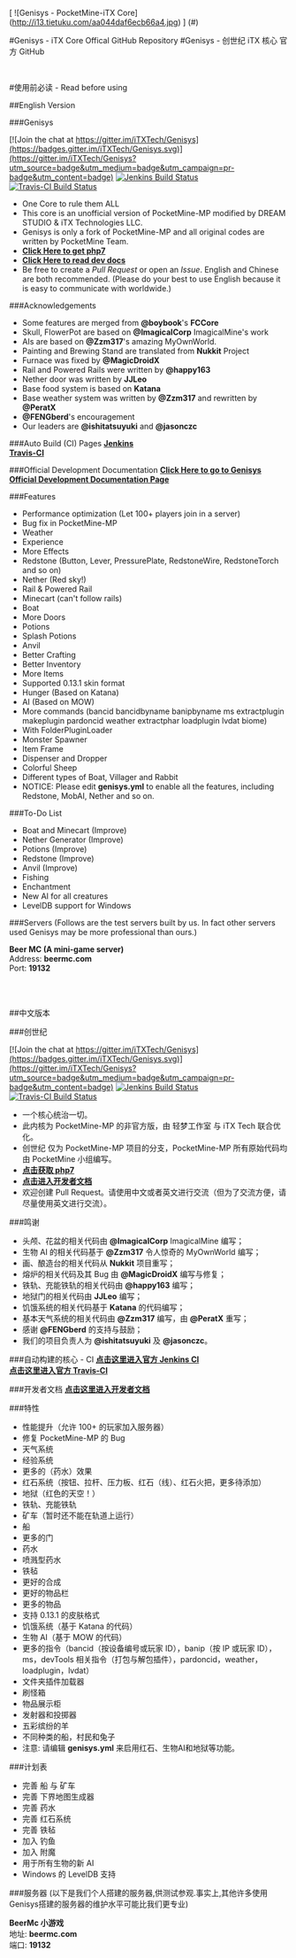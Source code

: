 [
![Genisys - PocketMine-iTX Core]
(http://i13.tietuku.com/aa044daf6ecb66a4.jpg)
]
(#)

#Genisys - iTX Core Offical GitHub Repository
#Genisys - 创世纪 iTX 核心 官方 GitHub

<br>

#使用前必读 - Read before using

##English Version

###Genisys

[![Join the chat at https://gitter.im/iTXTech/Genisys](https://badges.gitter.im/iTXTech/Genisys.svg)](https://gitter.im/iTXTech/Genisys?utm_source=badge&utm_medium=badge&utm_campaign=pr-badge&utm_content=badge)
[![Jenkins Build Status](http://jenkins.mcper.cn/buildStatus/icon?job=Genisys-master)](http://jenkins.mcper.cn/job/Genisys-master/)
[![Travis-CI Build Status](https://travis-ci.org/iTXTech/Genisys.svg?branch=master)](https://travis-ci.org/iTXTech/Genisys)
* One Core to rule them ALL
* This core is an unofficial version of PocketMine-MP modified by DREAM STUDIO & iTX Technologies LLC.
* Genisys is only a fork of PocketMine-MP and all original codes are written by PocketMine Team.
* [**Click Here to get php7**](https://github.com/iTXTech/PHP-Genisys/)
* [**Click Here to read dev docs**](http://docs.mcper.cn/en-US/)
* Be free to create a _Pull Request_ or open an _Issue_. English and Chinese are both recommended. (Please do your best to use English because it is easy to communicate with worldwide.)

###Acknowledgements
* Some features are merged from **@boybook**'s **FCCore**
* Skull, FlowerPot are based on **@ImagicalCorp** ImagicalMine's work
* AIs are based on **@Zzm317**'s amazing MyOwnWorld.
* Painting and Brewing Stand are translated from **Nukkit** Project
* Furnace was fixed by **@MagicDroidX**
* Rail and Powered Rails were written by **@happy163**
* Nether door was written by **JJLeo**
* Base food system is based on **Katana**
* Base weather system was written by **@Zzm317** and rewritten by **@PeratX**
* **@FENGberd**'s encouragement
* Our leaders are **@ishitatsuyuki** and **@jasonczc**

###Auto Build (CI) Pages
[**Jenkins**](http://jenkins.mcper.cn/job/Genisys-master/)
<br>
[**Travis-CI**](https://travis-ci.org/iTXTech/Genisys)

###Official Development Documentation
[**Click Here to go to Genisys Official Development Documentation Page**](http://mcper.cn/Genisys-Docs/)

###Features
* Performance optimization (Let 100+ players join in a server)
* Bug fix in PocketMine-MP
* Weather
* Experience
* More Effects
* Redstone (Button, Lever, PressurePlate, RedstoneWire, RedstoneTorch and so on)
* Nether (Red sky!)
* Rail & Powered Rail
* Minecart (can't follow rails)
* Boat
* More Doors
* Potions
* Splash Potions
* Anvil
* Better Crafting
* Better Inventory
* More Items
* Supported 0.13.1 skin format
* Hunger (Based on Katana)
* AI (Based on MOW)
* More commands (bancid bancidbyname banipbyname ms extractplugin makeplugin
  pardoncid weather extractphar loadplugin lvdat biome)
* With FolderPluginLoader
* Monster Spawner
* Item Frame
* Dispenser and Dropper
* Colorful Sheep
* Different types of Boat, Villager and Rabbit
* NOTICE: Please edit **genisys.yml** to enable all the features, including Redstone, MobAI, Nether and so on.

###To-Do List
* Boat and Minecart (Improve)
* Nether Generator (Improve)
* Potions (Improve)
* Redstone (Improve)
* Anvil (Improve)
* Fishing
* Enchantment
* New AI for all creatures
* LevelDB support for Windows

###Servers
(Follows are the test servers built by us. In fact other servers used Genisys may be more professional than ours.)

**Beer MC (A mini-game server)**<br>
Address: **beermc.com**<br>
Port: **19132**

<br><br>

##中文版本

###创世纪

[![Join the chat at https://gitter.im/iTXTech/Genisys](https://badges.gitter.im/iTXTech/Genisys.svg)](https://gitter.im/iTXTech/Genisys?utm_source=badge&utm_medium=badge&utm_campaign=pr-badge&utm_content=badge)
[![Jenkins Build Status](http://jenkins.mcper.cn/buildStatus/icon?job=Genisys-php7-0.14)](http://jenkins.mcper.cn/job/Genisys-php7-0.14/)
[![Travis-CI Build Status](https://travis-ci.org/iTXTech/Genisys.svg?branch=master)](https://travis-ci.org/iTXTech/Genisys)
* 一个核心统治一切。
* 此内核为 PocketMine-MP 的非官方版，由 轻梦工作室 与 iTX Tech 联合优化。
* 创世纪 仅为 PocketMine-MP 项目的分支，PocketMine-MP 所有原始代码均由 PocketMine 小组编写。
* [**点击获取 php7**](https://github.com/iTXTech/PHP-Genisys/tree/master/php7)
* [**点击进入开发者文档**](http://docs.mcper.cn/en-US/)
* 欢迎创建 Pull Request。请使用中文或者英文进行交流（但为了交流方便，请尽量使用英文进行交流）。

###鸣谢
* 头颅、花盆的相关代码由 **@ImagicalCorp** ImagicalMine 编写；
* 生物 AI 的相关代码基于 **@Zzm317**  令人惊奇的 MyOwnWorld 编写；
* 画、酿造台的相关代码从 **Nukkit** 项目重写；
* 熔炉的相关代码及其 Bug 由 **@MagicDroidX** 编写与修复；
* 铁轨、充能铁轨的相关代码由 **@happy163** 编写；
* 地狱门的相关代码由 **JJLeo** 编写；
* 饥饿系统的相关代码基于 **Katana** 的代码编写；
* 基本天气系统的相关代码由 **@Zzm317** 编写，由 **@PeratX** 重写；
* 感谢 **@FENGberd** 的支持与鼓励；
* 我们的项目负责人为 **@ishitatsuyuki** 及 **@jasonczc**。

###自动构建的核心 - CI
[**点击这里进入官方 Jenkins CI**](http://jenkins.mcper.cn/job/Genisys-master)
<br>
[**点击这里进入官方 Travis-CI**](https://travis-ci.org/iTXTech/Genisys)

###开发者文档
[**点击这里进入开发者文档**](http://docs.mcper.cn/zh-CN/)

###特性
* 性能提升（允许 100+ 的玩家加入服务器）
* 修复 PocketMine-MP 的 Bug
* 天气系统
* 经验系统
* 更多的（药水）效果
* 红石系统（按钮、拉杆、压力板、红石（线）、红石火把，更多待添加）
* 地狱（红色的天空！）
* 铁轨、充能铁轨
* 矿车（暂时还不能在轨道上运行）
* 船
* 更多的门
* 药水
* 喷溅型药水
* 铁毡
* 更好的合成
* 更好的物品栏
* 更多的物品
* 支持 0.13.1 的皮肤格式
* 饥饿系统（基于 Katana 的代码）
* 生物 AI（基于 MOW 的代码）
* 更多的指令（bancid（按设备编号或玩家 ID），banip（按 IP 或玩家 ID），ms，devTools 相关指令（打包与解包插件），pardoncid，weather，loadplugin，lvdat）
* 文件夹插件加载器
* 刷怪箱
* 物品展示柜
* 发射器和投掷器
* 五彩缤纷的羊
* 不同种类的船，村民和兔子
* 注意: 请编辑 **genisys.yml** 来启用红石、生物AI和地狱等功能。

###计划表
* 完善 船 与 矿车
* 完善 下界地图生成器
* 完善 药水
* 完善 红石系统
* 完善 铁毡
* 加入 钓鱼
* 加入 附魔
* 用于所有生物的新 AI
* Windows 的 LevelDB 支持


###服务器
(以下是我们个人搭建的服务器,供测试参观.事实上,其他许多使用Genisys搭建的服务器的维护水平可能比我们更专业)

**BeerMc 小游戏**<br>
地址: **beermc.com**<br>
端口: **19132**
